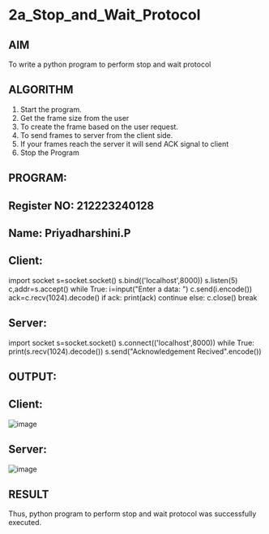 # 2a_Stop_and_Wait_Protocol
## AIM 
To write a python program to perform stop and wait protocol
## ALGORITHM
1. Start the program.
2. Get the frame size from the user
3. To create the frame based on the user request.
4. To send frames to server from the client side.
5. If your frames reach the server it will send ACK signal to client
6. Stop the Program
## PROGRAM:
## Register NO: 212223240128
## Name: Priyadharshini.P
## Client:
import socket
s=socket.socket()
s.bind(('localhost',8000))
s.listen(5)
c,addr=s.accept()
while True:
 i=input("Enter a data: ")
 c.send(i.encode())
 ack=c.recv(1024).decode()
 if ack:
    print(ack)
    continue
 else:
   c.close()
   break
## Server:
import socket
s=socket.socket()
s.connect(('localhost',8000))
while True:
 print(s.recv(1024).decode())
 s.send("Acknowledgement Recived".encode())

## OUTPUT:
## Client:
![image](https://github.com/priyadharshini210/2a_Stop_and_Wait_Protocol/assets/148514638/3823baf1-922c-44df-add9-2f38c2b1a28d)
## Server:
![image](https://github.com/priyadharshini210/2a_Stop_and_Wait_Protocol/assets/148514638/488feaf9-df0b-4fa7-a0e1-d1ac708a81c6)

## RESULT
Thus, python program to perform stop and wait protocol was successfully executed.
